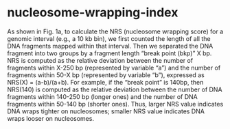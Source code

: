 # nucleosome-wrapping-index

As shown in Fig. 1a, to calculate the NRS (nucleosome wrapping score) for a genomic interval (e.g., a 10 kb bin), we first counted the length of all the DNA fragments mapped within that interval. Then we separated the DNA fragment into two groups by a fragment length “break point (bkp)” X bp. NRS is computed as the relative deviation between the number of fragments within X-250 bp (represented by variable “a”) and the number of fragments within 50-X bp (represented by variable “b”), expressed as NRS(X) = (a-b)/(a+b). For example, if the “break point” is 140bp, then NRS(140) is computed as the relative deviation between the number of DNA fragments within 140-250 bp (longer ones) and the number of DNA fragments within 50-140 bp (shorter ones). Thus, larger NRS value indicates DNA wraps tighter on nucleosomes; smaller NRS value indicates DNA wraps looser on nucleosomes.
